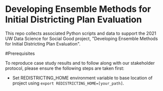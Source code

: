 # Developing Ensemble Methods for Initial Districting Plan Evaluation
This repo collects associated Python scripts and data to support the 2021 UW Data Science for Social Good project, "Developing Ensemble Methods for Initial Districting Plan Evaluation".

#Prerequisites

To reproduce case study results and to follow along with our stakeholder protocol, please ensure the following steps are taken first:

* Set REDISTRICTING_HOME environment variable to base location of project using `export REDISTRICTING_HOME=[your_path]`.
